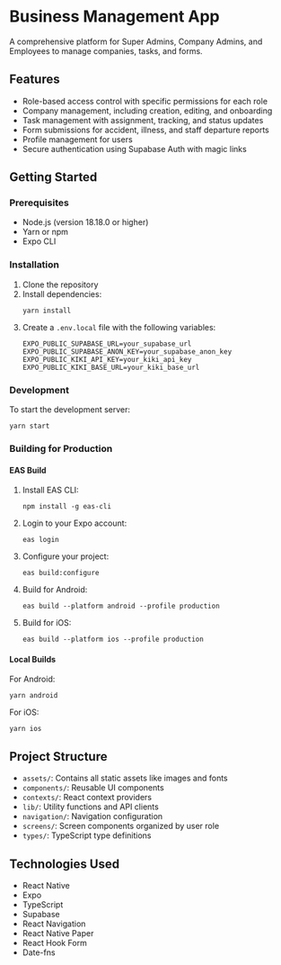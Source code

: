 # Business Management App

A comprehensive platform for Super Admins, Company Admins, and Employees to manage companies, tasks, and forms.

## Features

- Role-based access control with specific permissions for each role
- Company management, including creation, editing, and onboarding
- Task management with assignment, tracking, and status updates
- Form submissions for accident, illness, and staff departure reports
- Profile management for users
- Secure authentication using Supabase Auth with magic links

## Getting Started

### Prerequisites

- Node.js (version 18.18.0 or higher)
- Yarn or npm
- Expo CLI

### Installation

1. Clone the repository
2. Install dependencies:
   ```
   yarn install
   ```
3. Create a `.env.local` file with the following variables:
   ```
   EXPO_PUBLIC_SUPABASE_URL=your_supabase_url
   EXPO_PUBLIC_SUPABASE_ANON_KEY=your_supabase_anon_key
   EXPO_PUBLIC_KIKI_API_KEY=your_kiki_api_key
   EXPO_PUBLIC_KIKI_BASE_URL=your_kiki_base_url
   ```

### Development

To start the development server:

```
yarn start
```

### Building for Production

#### EAS Build

1. Install EAS CLI:
   ```
   npm install -g eas-cli
   ```

2. Login to your Expo account:
   ```
   eas login
   ```

3. Configure your project:
   ```
   eas build:configure
   ```

4. Build for Android:
   ```
   eas build --platform android --profile production
   ```

5. Build for iOS:
   ```
   eas build --platform ios --profile production
   ```

#### Local Builds

For Android:
```
yarn android
```

For iOS:
```
yarn ios
```

## Project Structure

- `assets/`: Contains all static assets like images and fonts
- `components/`: Reusable UI components
- `contexts/`: React context providers
- `lib/`: Utility functions and API clients
- `navigation/`: Navigation configuration
- `screens/`: Screen components organized by user role
- `types/`: TypeScript type definitions

## Technologies Used

- React Native
- Expo
- TypeScript
- Supabase
- React Navigation
- React Native Paper
- React Hook Form
- Date-fns